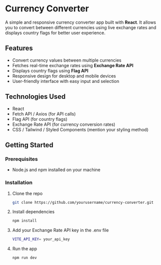 # Currency Converter

A simple and responsive currency converter app built with **React**. It allows you to convert between different currencies using live exchange rates and displays country flags for better user experience.

## Features

- Convert currency values between multiple currencies
- Fetches real-time exchange rates using **Exchange Rate API**
- Displays country flags using **Flag API**
- Responsive design for desktop and mobile devices
- User-friendly interface with easy input and selection

## Technologies Used

- React
- Fetch API / Axios (for API calls)
- Flag API (for country flags)
- Exchange Rate API (for currency conversion rates)
- CSS / Tailwind / Styled Components (mention your styling method)

## Getting Started

### Prerequisites

- Node.js and npm installed on your machine

### Installation

1. Clone the repo
   ```bash
   git clone https://github.com/yourusername/currency-converter.git
   ```
2. Install dependencies
   ```bash
   npm install
   ```
3. Add your Exchange Rate API key in the .env file
   ```bash
   VITE_API_KEY= your_api_key
   ```
4. Run the app
   ```bash
   npm run dev
   ```
